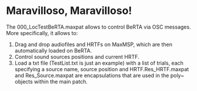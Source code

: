 # Maravilloso, Maravilloso! 
The 000_LocTestBeRTA.maxpat allows to control BeRTA via OSC messages. More specifically, it allows to: 
1. Drag and drop audiofiles and HRTFs on MaxMSP, which are then automatically loaded on BeRTA.
2. Control sound sources positions and current HRTF.
3. Load a txt file (TestList.txt is just an example) with a list of trials, each specifying a source name, source position and HRTF.Res_HRTF.maxpat and Res_Source.maxpat are encapsulations that are used in the poly~ objects within the main patch.